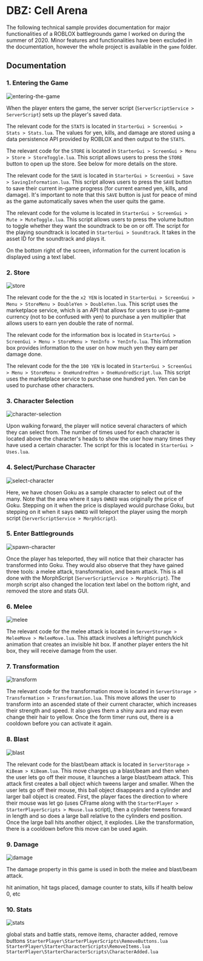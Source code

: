 # DBZ: Cell Arena

The following technical sample provides documentation for major functionalities of a ROBLOX battlegrounds game I worked on during the summer of 2020. Minor features and functionalities have been excluded in the documentation, however the whole project is available in the `game` folder.

## Documentation

### 1. Entering the Game
![entering-the-game](/img/entering-the-game.png)

When the player enters the game, the server script (`ServerScriptService > ServerScript`) sets up the player's saved data.

The relevant code for the `STATS` is located in `StarterGui > ScreenGui > Stats > Stats.lua`. The values for yen, kills, and damage are stored using a data persistence API provided by ROBLOX and then output to the `STATS`.

The relevant code for the `STORE` is located in `StarterGui > ScreenGui > Menu > Store > StoreToggle.lua`. This script allows users to press the `STORE` button to open up the store. See below for more details on the store.

The relevant code for the `SAVE` is located in `StarterGui > ScreenGui > Save > SavingInformation.lua`. This script allows users to press the `SAVE` button to save their current in-game progress (for current earned yen, kills, and damage). It's important to note that this `SAVE` button is just for peace of mind as the game automatically saves when the user quits the game.

The relevant code for the volume is located in `StarterGui > ScreenGui > Mute > MuteToggle.lua`. This script allows users to press the volume button to toggle whether they want the soundtrack to be on or off. The script for the playing soundtrack is located in `StarterGui > Soundtrack`. It takes in the asset ID for the soundtrack and plays it.

On the bottom right of the screen, information for the current location is displayed using a text label.

### 2. Store
![store](/img/store.png)

The relevant code for the the `x2 YEN` is located in `StarterGui > ScreenGui > Menu > StoreMenu > DoubleYen > DoubleYen.lua`. This script uses the marketplace service, which is an API that allows for users to use in-game currency (not to be confused with yen) to purchase a yen multiplier that allows users to earn yen double the rate of normal.

The relevant code for the information box is located in `StarterGui > ScreenGui > Menu > StoreMenu > YenInfo > YenInfo.lua`. This information box provides information to the user on how much yen they earn per damage done.

The relevant code for the the `100 YEN` is located in `StarterGui > ScreenGui > Menu > StoreMenu > OneHundredYen > OneHundredScript.lua`. This script uses the marketplace service to purchase one hundred yen. Yen can be used to purchase other characters.

### 3. Character Selection
![character-selection](/img/character-selection.png)

Upon walking forward, the player will notice several characters of which they can select from. The number of times used for each character is located above the character's heads to show the user how many times they have used a certain character. The script for this is located in `StarterGui > Uses.lua`.

### 4. Select/Purchase Character
![select-character](/img/select-character.png)

Here, we have chosen Goku as a sample character to select out of the many. Note that the area where it says `OWNED` was originally the price of Goku. Stepping on it when the price is displayed would purchase Goku, but stepping on it when it says `OWNED` will teleport the player using the morph script (`ServerScriptService > MorphScript`).

### 5. Enter Battlegrounds
![spawn-character](/img/spawn-character.png)

Once the player has teleported, they will notice that their character has transformed into Goku. They would also observe that they have gained three tools: a melee attack, transformation, and beam attack. This is all done with the MorphScript (`ServerScriptService > MorphScript`). The morph script also changed the location text label on the bottom right, and removed the store and stats GUI.

### 6. Melee
![melee](/img/melee.png)

The relevant code for the melee attack is located in `ServerStorage > MeleeMove > MeleeMove.lua`. This attack involves a left/right punch/kick animation that creates an invisible hit box. If another player enters the hit box, they will receive damage from the user.

### 7. Transformation
![transform](/img/transform.png)

The relevant code for the transformation move is located in `ServerStorage > Transformation > Transformation.lua`. This move allows the user to transform into an ascended state of their current character, which increases their strength and speed. It also gives them a shiny aura and may even change their hair to yellow. Once the form timer runs out, there is a cooldown before you can activate it again.

### 8. Blast
![blast](/img/blast.png)

The relevant code for the blast/beam attack is located in `ServerStorage > KiBeam > KiBeam.lua`. This move charges up a blast/beam and then when the user lets go off their mouse, it launches a large blast/beam attack. This attack first creates a ball object which tweens larger and smaller. When the user lets go off their mouse, this ball object disappears and a cylinder and larger ball object is created. First, the player faces the direction to where their mouse was let go (uses CFrame along with the `StarterPlayer > StarterPlayerScripts > Mouse.lua` script), then a cylinder tweens forward in length and so does a large ball relative to the cylinders end position. Once the large ball hits another object, it explodes. Like the transformation, there is a cooldown before this move can be used again.

### 9. Damage
![damage](/img/damage.png)

The damage property in this game is used in both the melee and blast/beam attack. 

hit animation, hit tags placed, damage counter to stats, kills if health below 0, etc

### 10. Stats
![stats](/img/stats.png)

global stats and battle stats, remove items, character added, remove buttons `StarterPlayer\StarterPlayerScripts\RemoveButtons.lua` `StarterPlayer\StarterCharacterScripts\RemoveItems.lua` `StarterPlayer\StarterCharacterScripts\CharacterAdded.lua`